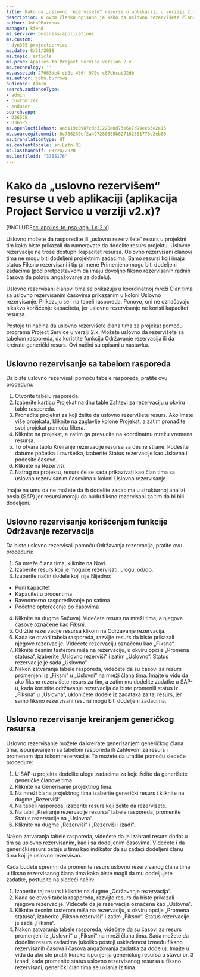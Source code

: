 ```yaml
---
title: Kako da „uslovno rezervišete“ resurse u aplikaciji u verziji 2.x?
description: U ovom članku opisano je kako da uslovno rezervišete članove projektnog tima uz pomoć programa Project Service.
author: JohnPBurrows
manager: kfend
ms.service: business-applications
ms.custom:
- dyn365-projectservice
ms.date: 8/21/2018
ms.topic: article
ms.prod: Applies to Project Service version 2.x
ms.technology: ''
ms.assetid: 27063de4-cb0c-436f-970e-c87ebcab92db
ms.author: john.burrows
audience: Admin
search.audienceType:
- admin
- customizer
- enduser
search.app:
- D365CE
- D365PS
ms.openlocfilehash: aad119c0907cdd31220a0d73e6e7d99ee63e2e13
ms.sourcegitcommit: 8c786230ef2a497280885b827162561776e2eb00
ms.translationtype: HT
ms.contentlocale: sr-Latn-RS
ms.lasthandoff: 03/24/2020
ms.locfileid: "3755176"
---
```

# <a name="how-do-i-soft-book-resources-in-the-web-app-project-service-app-v2x"></a>Kako da „uslovno rezervišem“ resurse u veb aplikaciji (aplikacija Project Service u verziji v2.x)?

[!INCLUDE[cc-applies-to-psa-app-1.x-2.x](../includes/cc-applies-to-psa-app-1x-2x.md)]

Uslovno možete da rasporedite ili „uslovno rezervišete“ resurs u projektni tim kako biste prikazali da nameravate da dodelite resurs projektu. Uslovne rezervacije ne troše dostupni kapacitet resursa. Uslovno rezervisani članovi tima ne mogu biti dodeljeni projektnim zadacima. Samo resursi koji imaju status Fiksno rezervisani i tip primene Primenjeno mogu biti dodeljeni zadacima (pod pretpostavkom da imaju dovoljno fiksno rezervisanih radnih časova da pokriju angažovanje za dodelu).

Uslovno rezervisani članovi tima se prikazuju u koordinatnoj mreži Član tima sa uslovno rezervisanim časovima prikazanim u koloni Uslovno rezervisanje. Prikazuju se i na tabeli rasporeda. Ponovo, oni ne označavaju nikakvo korišćenje kapaciteta, jer uslovno rezervisanje ne koristi kapacitet resursa.

Postoje tri načina da uslovno rezervišete člana tima za projekat pomoću programa Project Service u verziji 2.x. Možete uslovno da rezervišete sa tabelom rasporeda, da koristite funkciju Održavanje rezervacija ili da kreirate generički resurs. Ovi načini su opisani u nastavku.

## <a name="soft-book-with-the-schedule-board"></a>Uslovno rezervisanje sa tabelom rasporeda

Da biste uslovno rezervisali pomoću tabele rasporeda, pratite ovu proceduru: 
1. Otvorite tabelu rasporeda.
2. Izaberite karticu Projekat na dnu table Zahtevi za rezervaciju u okviru table rasporeda.
3. Pronađite projekat za koji želite da uslovno rezervišete resurs. Ako imate više projekata, kliknite na zaglavlje kolone Projekat, a zatim pronađite svoj projekat pomoću filtera.
4. Kliknite na projekat, a zatim ga prevucite na koordinatnu mrežu vremena resursa.
5. To otvara tablu Kreiranje rezervacije resursa sa desne strane. Podesite datume početka i završetka, izaberite Status rezervacije kao Uslovna i podesite časove. 
6. Kliknite na Rezerviši.
7. Natrag na projektu, resurs će se sada prikazivati kao član tima sa uslovno rezervisanim časovima u koloni Uslovno rezervisanje.

Imajte na umu da ne možete da ih dodelite zadacima u strukturnoj analizi posla (SAP) jer resursi moraju da budu fiksno rezervisani za tim da bi bili dodeljeni.

## <a name="soft-book-using-the-maintain-bookings-feature"></a>Uslovno rezervisanje korišćenjem funkcije Održavanje rezervacija

Da biste uslovno rezervisali pomoću Održavanja rezervacija, pratite ovu proceduru:
1. Sa mreže člana tima, kliknite na Novi.
2. Izaberite resurs koji je moguće rezervisati, ulogu, od/do.
3. Izaberite način dodele koji nije Nijedno:
- Puni kapacitet
- Kapacitet u procentima
- Ravnomerno raspoređivanje po satima
- Početno opterećenje po časovima
4. Kliknite na dugme Sačuvaj. Videćete resurs na mreži tima, a njegove časove označene kao Fiksni.
5. Održite rezervacije resursa klikom na Održavanje rezervacija.
6. Kada se otvori tabela rasporeda, razvijte resurs da biste prikazali njegove rezervacije. Videćete rezervaciju označenu kao „Fiksna“.
7. Kliknite desnim tasterom miša na rezervaciju, u okviru opcije „Promena statusa“, izaberite „Uslovno rezerviši“ i zatim „Uslovno“. Status rezervacije je sada „Uslovno“.
8. Nakon zatvaranja tabele rasporeda, videćete da su časovi za resurs promenjeni iz „Fiksni“ u „Uslovni“ na mreži člana tima.
Imajte u vidu da ako fiksno rezervišete resurs za tim, a zatim mu dodelite zadatke u SAP-u, kada koristite održavanje rezervacija da biste promenili status iz „Fiksna“ u „Uslovna“, uklonićete dodele iz zadataka za taj resurs, jer samo fiksno rezervisani resursi mogu biti dodeljeni zadacima.

## <a name="soft-book-by-creating-a-generic-resource"></a>Uslovno rezervisanje kreiranjem generičkog resursa

Uslovno rezervisanje možete da kreirate generisanjem generičkog člana tima, ispunjavanjem sa tabelom rasporeda ili Zahtevom za resurs i promenom tipa tokom rezervacije.
To možete da uradite pomoću sledeće procedure:

1. U SAP-u projekta dodelite uloge zadacima za koje želite da generišete generičke članove tima.
2. Kliknite na Generisanje projektnog tima.
3. Na mreži člana projektnog tima izaberite generički resurs i kliknite na dugme „Rezerviši“.
4. Na tabeli rasporeda, izaberite resurs koji želite da rezervišete.
5. Na tabli „Kreiranje rezervacije resursa“ tabele rasporeda, promenite Status rezervacije na „Uslovna“.
6. Kliknite na dugme „Rezerviši“ i „Rezerviši i izađi“.

Nakon zatvaranja tabele rasporeda, videćete da je izabrani resurs dodat u tim sa uslovno rezervisanim, kao i sa dodeljenim časovima. Videćete i da generički resurs ostaje u timu kao indikator da su zadaci dodeljeni članu tima koji je uslovno rezervisan.

Kada budete spremni da promenite resurs uslovno rezervisanog člana tima u fiksno rezervisanog člana tima kako biste mogli da mu dodeljujete zadatke, postupite na sledeći način:

1. Izaberite taj resurs i kliknite na dugme „Održavanje rezervacija“.
2. Kada se otvori tabela rasporeda, razvijte resurs da biste prikazali njegove rezervacije. Videćete da je rezervacija označena kao „Uslovna“.
3. Kliknite desnim tasterom miša na rezervaciju, u okviru opcije „Promena statusa“, izaberite „Fiksno rezerviši“ i zatim „Fiksno“. Status rezervacije je sada „Fiksna“.
4. Nakon zatvaranja tabele rasporeda, videćete da su časovi za resurs promenjeni iz „Uslovni“ u „Fiksni“ na mreži člana tima. Sada možete da dodelite resurs zadacima (ukoliko postoji usklađenost između fiksno rezervisanih časova i časova angažovanja zadatka za dodelu). Imajte u vidu da ako ste pratili korake ispunjenja generičkog resursa u stavci br. 3 iznad, kada promenite status uslovno rezervisanog resursa u fiksno rezervisani, generički član tima se uklanja iz tima.
